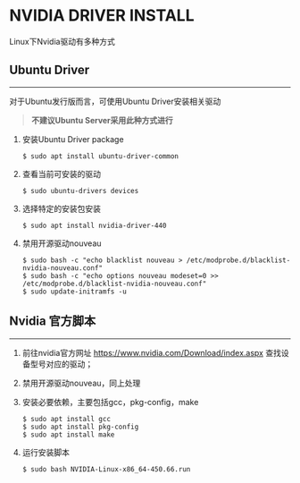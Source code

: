 # NVIDIA DRIVER INSTALL

Linux下Nvidia驱动有多种方式

## Ubuntu Driver

***

对于Ubuntu发行版而言，可使用Ubuntu Driver安装相关驱动

> **不建议Ubuntu Server采用此种方式进行**

1. 安装Ubuntu Driver package
   
   ```
   $ sudo apt install ubuntu-driver-common
   ```

2. 查看当前可安装的驱动
   
   ```
   $ sudo ubuntu-drivers devices
   ```

3. 选择特定的安装包安装
   
   ```
   $ sudo apt install nvidia-driver-440
   ```

4. 禁用开源驱动nouveau
   
   ```
   $ sudo bash -c "echo blacklist nouveau > /etc/modprobe.d/blacklist-nvidia-nouveau.conf"
   $ sudo bash -c "echo options nouveau modeset=0 >> /etc/modprobe.d/blacklist-nvidia-nouveau.conf"
   $ sudo update-initramfs -u
   ```

## Nvidia 官方脚本

***

1. 前往nvidia官方网址 https://www.nvidia.com/Download/index.aspx 查找设备型号对应的驱动；

2. 禁用开源驱动nouveau，同上处理

3. 安装必要依赖，主要包括gcc，pkg-config，make
   
   ```
   $ sudo apt install gcc
   $ sudo apt install pkg-config
   $ sudo apt install make
   ```

4. 运行安装脚本
   
   ```
   $ sudo bash NVIDIA-Linux-x86_64-450.66.run
   ```
